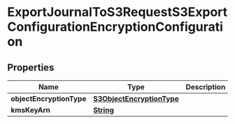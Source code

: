 

# ExportJournalToS3RequestS3ExportConfigurationEncryptionConfiguration


## Properties

| Name | Type | Description | Notes |
|------------ | ------------- | ------------- | -------------|
|**objectEncryptionType** | [**S3ObjectEncryptionType**](S3ObjectEncryptionType.md) |  |  |
|**kmsKeyArn** | [**String**](String.md) |  |  [optional] |



